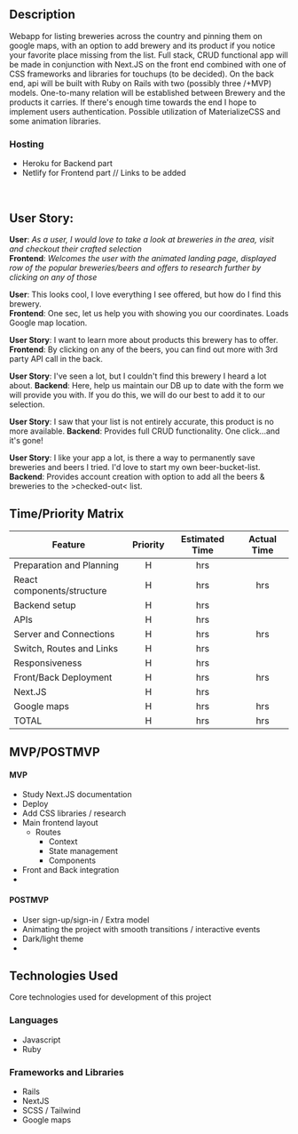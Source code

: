 ## Description

Webapp for  listing breweries across the country and pinning them on google maps, with an option to add brewery and its product if you notice your favorite place missing from the list. Full stack, CRUD functional app will be made in conjunction with Next.JS on the front end combined with one of CSS frameworks and libraries for touchups (to be decided). On the back end, api will be built with Ruby on Rails with two (possibly three /+MVP) models. One-to-many relation will be established between Brewery and the products it carries. If there's enough time towards the end I hope to implement users authentication. Possible utilization of MaterializeCSS and some animation libraries.

### Hosting
- Heroku for Backend part
- Netlify for Frontend part
// Links to be added
<br/>

## User Story:

**User**: *As a user, I would love to take a look at breweries in the area, visit and checkout their crafted selection*   
**Frontend**:  *Welcomes the user with the animated landing page, displayed row of the popular breweries/beers and offers to research further by clicking on any of those*  

**User**: This looks cool, I love everything I see offered, but how do I find this brewery.   
**Frontend**:  One sec, let us help you with showing you our coordinates. Loads Google map location.

**User Story**: I want to learn more about products this brewery has to offer.
**Frontend**: By clicking on any of the beers, you can find out more with 3rd party API call in the back.
 
**User Story**: I've seen a lot, but I couldn't find this brewery I heard a lot about.
**Backend**:  Here, help us maintain our DB up to date with the form we will provide you with. If you do this, we will do our best to add it to our selection.

**User Story**: I saw that your list is not entirely accurate, this product is no more available.
**Backend**:  Provides full CRUD functionality. One click...and it's gone!

**User Story**: I like your app a lot, is there a way to permanently save breweries and beers I tried. I'd love to start my own beer-bucket-list.
**Backend**:  Provides account creation with option to add all the beers & breweries to the >checked-out< list.




## Time/Priority Matrix

|  Feature  |  Priority  |  Estimated Time  |  Actual Time  |
|  ---  |  :---:  |   :---:  |  :---:  |
| Preparation and Planning | H | hrs |  |
| React components/structure | H | hrs | hrs |
| Backend setup | H | hrs |  |
| APIs | H | hrs |  |
| Server and Connections | H | hrs | hrs |
| Switch, Routes and Links | H | hrs |  |
| Responsiveness | H | hrs |  |
| Front/Back Deployment | H | hrs | hrs |
| Next.JS | H | hrs |  |
| Google maps | H | hrs | hrs|
| TOTAL | H | hrs | hrs |

  
## MVP/POSTMVP

#### MVP

- Study Next.JS documentation
- Deploy
- Add CSS libraries / research
- Main frontend layout
    - Routes
        - Context
        - State management
        - Components 
- Front and Back integration
- 

#### POSTMVP

- User sign-up/sign-in / Extra model
- Animating the project with smooth transitions / interactive events
- Dark/light theme
- 


## Technologies Used
Core technologies used for development of this project

### Languages
- Javascript
- Ruby

### Frameworks and Libraries
- Rails
- NextJS
- SCSS / Tailwind
- Google maps



